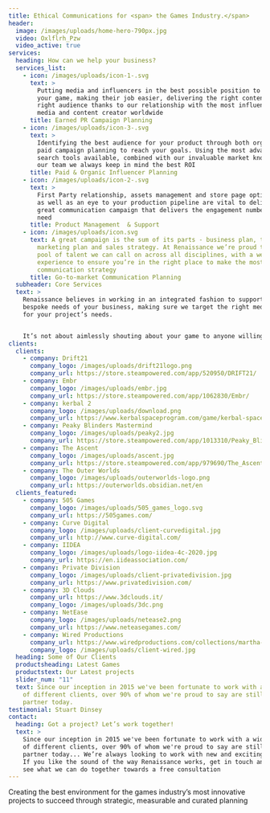 ```yaml
---
title: Ethical Communications for <span> the Games Industry.</span>
header:
  image: /images/uploads/home-hero-790px.jpg
  video: Oxlflrh_Pzw
  video_active: true
services:
  heading: How can we help your business?
  services_list:
    - icon: /images/uploads/icon-1-.svg
      text: >
        Putting media and influencers in the best possible position to cover
        your game, making their job easier, delivering the right content to the
        right audience thanks to our relationship with the most influential
        media and content creator worldwide
      title: Earned PR Campaign Planning
    - icon: /images/uploads/icon-3-.svg
      text: >
        Identifying the best audience for your product through both organic and
        paid campaign planning to reach your goals. Using the most advanced
        search tools available, combined with our invaluable market knowledge of
        our team we always keep in mind the best ROI
      title: Paid & Organic Influencer Planning
    - icon: /images/uploads/icon-2-.svg
      text: >
        First Party relationship, assets management and store page optimization
        as well as an eye to your production pipeline are vital to deliver a
        great communication campaign that delivers the engagement numbers you
        need
      title: Product Management  & Support
    - icon: /images/uploads/icon.svg
      text: A great campaign is the sum of its parts - business plan, target audience,
        marketing plan and sales strategy. At Renaissance we’re proud to have a
        pool of talent we can call on across all disciplines, with a wealth of
        experience to ensure you’re in the right place to make the most of your
        communication strategy
      title: Go-to-market Communication Planning
  subheader: Core Services
  text: >
    Renaissance believes in working in an integrated fashion to support the
    bespoke needs of your business, making sure we target the right media mix
    for your project’s needs.


    It’s not about aimlessly shouting about your game to anyone willing to lend their ear: We’re here to take your creativity and make sure right people hears about it in the right way, at the right time, in the right place
clients:
  clients:
    - company: Drift21
      company_logo: /images/uploads/drift21logo.png
      company_url: https://store.steampowered.com/app/520950/DRIFT21/
    - company: Embr
      company_logo: /images/uploads/embr.jpg
      company_url: https://store.steampowered.com/app/1062830/Embr/
    - company: kerbal 2
      company_logo: /images/uploads/download.png
      company_url: https://www.kerbalspaceprogram.com/game/kerbal-space-program-2/
    - company: Peaky Blinders Mastermind
      company_logo: /images/uploads/peaky2.jpg
      company_url: https://store.steampowered.com/app/1013310/Peaky_Blinders_Mastermind/
    - company: The Ascent
      company_logo: /images/uploads/ascent.jpg
      company_url: https://store.steampowered.com/app/979690/The_Ascent/
    - company: The Outer Worlds
      company_logo: /images/uploads/outerworlds-logo.png
      company_url: https://outerworlds.obsidian.net/en
  clients_featured:
    - company: 505 Games
      company_logo: /images/uploads/505_games_logo.svg
      company_url: https://505games.com/
    - company: Curve Digital
      company_logo: /images/uploads/client-curvedigital.jpg
      company_url: http://www.curve-digital.com/
    - company: IIDEA
      company_logo: /images/uploads/logo-iidea-4c-2020.jpg
      company_url: https://en.iideassociation.com/
    - company: Private Division
      company_logo: /images/uploads/client-privatedivision.jpg
      company_url: https://www.privatedivision.com/
    - company: 3D Clouds
      company_url: https://www.3dclouds.it/
      company_logo: /images/uploads/3dc.png
    - company: NetEase
      company_logo: /images/uploads/netease2.png
      company_url: https://www.neteasegames.com/
    - company: Wired Productions
      company_url: https://www.wiredproductions.com/collections/martha-is-dead
      company_logo: /images/uploads/client-wired.jpg
  heading: Some of Our Clients
  productsheading: Latest Games
  productstext: Our Latest projects
  slider_num: "11"
  text: Since our inception in 2015 we've been fortunate to work with a wide array
    of different clients, over 90% of whom we're proud to say are still valued
    partner today.
testimonial: Stuart Dinsey
contact:
  heading: Got a project? Let’s work together!
  text: >
    Since our inception in 2015 we've been fortunate to work with a wide array
    of different clients, over 90% of whom we're proud to say are still valued
    partner today... We’re always looking to work with new and exciting clients.
    If you like the sound of the way Renaissance works, get in touch and let’s
    see what we can do together towards a free consultation
---
```

Creating the best environment for the games industry’s most innovative projects to succeed through strategic, measurable and curated planning
